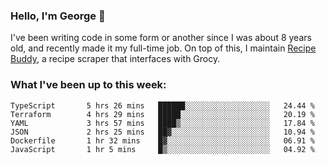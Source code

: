 ### Hello, I'm George 👋

I've been writing code in some form or another since I was about 8 years old, and recently made it my full-time job. On top of this, I maintain [Recipe Buddy](https://github.com/georgegebbett/recipe-buddy), a recipe scraper that interfaces with Grocy.  

<!--
**georgegebbett/georgegebbett** is a ✨ _special_ ✨ repository because its `README.md` (this file) appears on your GitHub profile.

Here are some ideas to get you started:

- 🔭 I’m currently working on ...
- 🌱 I’m currently learning ...
- 👯 I’m looking to collaborate on ...
- 🤔 I’m looking for help with ...
- 💬 Ask me about ...
- 📫 How to reach me: ...
- 😄 Pronouns: ...
- ⚡ Fun fact: ...
-->

### What I've been up to this week:
<!--START_SECTION:waka-->

```text
TypeScript       5 hrs 26 mins   ██████░░░░░░░░░░░░░░░░░░░   24.44 %
Terraform        4 hrs 29 mins   █████░░░░░░░░░░░░░░░░░░░░   20.19 %
YAML             3 hrs 57 mins   ████▒░░░░░░░░░░░░░░░░░░░░   17.84 %
JSON             2 hrs 25 mins   ██▓░░░░░░░░░░░░░░░░░░░░░░   10.94 %
Dockerfile       1 hr 32 mins    █▓░░░░░░░░░░░░░░░░░░░░░░░   06.91 %
JavaScript       1 hr 5 mins     █▒░░░░░░░░░░░░░░░░░░░░░░░   04.92 %
```

<!--END_SECTION:waka-->
